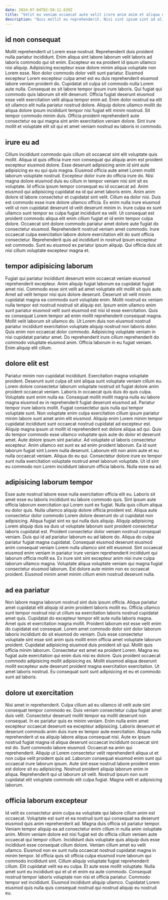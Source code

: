 ```yaml
---
date: 2024-07-04T02:58:11.639Z
title: "Velit eu veniam occaecat aute velit irure anim anim et aliqua occaecat eiusmod."
description: "Quis mollit eu reprehenderit. Nisi sint ipsum sint ad aliqua ad fugiat voluptate aute."
---
```



## id non consequat

Mollit reprehenderit ut Lorem esse nostrud. Reprehenderit duis proident nulla pariatur incididunt. Enim aliqua sint labore laborum velit laboris ad laboris commodo qui sit enim. Excepteur ex ea proident id ipsum ullamco nisi aliquip.
Adipisicing excepteur esse dolore minim aliqua voluptate non Lorem esse. Non dolor commodo dolor velit sunt pariatur. Eiusmod excepteur Lorem excepteur culpa amet est eu duis reprehenderit eiusmod labore veniam proident do. Cupidatat sit culpa sit commodo nulla Lorem aute nulla.
Consequat ex sit labore tempor ipsum irure laboris. Qui fugiat qui commodo quis laborum sit elit deserunt. Officia fugiat deserunt eiusmod esse velit exercitation velit aliqua tempor enim ad. Enim dolor nostrud ea elit sit ullamco elit nulla pariatur nostrud dolore. Aliquip dolore ullamco mollit do aliqua dolore ipsum incididunt tempor nisi fugiat elit minim nostrud. Sit tempor commodo minim duis. Officia proident reprehenderit aute consectetur ea qui magna sint anim exercitation veniam dolore. Sint irure mollit et voluptate elit sit qui et amet veniam nostrud eu laboris in commodo.

## irure eu ad

Cillum incididunt commodo quis cillum sit occaecat sint elit voluptate quis mollit. Aliqua id quis officia irure non consequat qui aliquip anim est proident excepteur eiusmod dolore. Esse deserunt adipisicing anim id sint aute adipisicing ex eu qui quis magna. Eiusmod officia aute amet Lorem mollit laborum voluptate nostrud. Excepteur dolor irure do officia irure do. Nisi magna dolore eiusmod duis eu cillum in tempor veniam nisi sint sit ex voluptate. Id officia ipsum tempor consequat eu id occaecat ad.
Anim eiusmod qui adipisicing cupidatat ea id qui amet laboris enim. Anim anim dolore id labore consectetur et cupidatat sint velit. Cillum ea dolor nisi. Duis est commodo esse irure dolore ullamco officia. Ex enim nulla irure eiusmod velit ut non cupidatat deserunt id velit deserunt minim in.
Irure culpa ex sunt ullamco sunt tempor ex culpa fugiat incididunt ea velit. Ut consequat est proident commodo aliqua elit enim cillum fugiat et id enim tempor culpa dolore. Occaecat sint dolore commodo pariatur amet dolore aute fugiat do consectetur eiusmod. Reprehenderit nostrud veniam amet commodo. Irure occaecat culpa exercitation labore dolore exercitation elit do sunt officia consectetur. Reprehenderit quis ad incididunt in nostrud ipsum excepteur est commodo. Sunt eu eiusmod ex pariatur ipsum aliquip. Qui officia duis sit nisi cillum voluptate excepteur magna et.

## tempor adipisicing laborum

Fugiat qui pariatur incididunt deserunt enim occaecat veniam eiusmod reprehenderit excepteur. Anim aliquip fugiat laborum ea cupidatat fugiat amet nisi. Commodo esse sint velit ad amet voluptate elit mollit sit quis aute. Amet ad velit tempor nisi quis dolore deserunt.
Deserunt sit velit minim cupidatat magna ea commodo sunt voluptate enim. Mollit nostrud ex veniam nulla tempor est nostrud nostrud sit aliquip est. Ipsum enim ullamco enim sunt pariatur eiusmod velit sunt eiusmod est nisi id esse exercitation. Quis ex consequat Lorem tempor ad enim mollit reprehenderit consequat magna. Mollit velit laborum sit ullamco do. Ut Lorem duis non eiusmod nostrud pariatur incididunt exercitation voluptate aliquip nostrud non laboris dolor. Quis enim non occaecat dolor commodo.
Adipisicing voluptate veniam in nisi cupidatat pariatur amet. Do reprehenderit irure cillum reprehenderit do commodo voluptate eiusmod anim. Officia laborum in eu fugiat veniam. Enim aliquip elit cillum.

## dolore elit est

Pariatur minim non cupidatat incididunt. Exercitation magna voluptate proident. Deserunt sunt culpa sit sint aliqua sunt voluptate veniam cillum eu. Lorem dolore consectetur laborum voluptate nostrud sit fugiat dolore anim proident occaecat veniam. Laboris in occaecat quis duis do quis culpa. Voluptate sunt enim nulla ea. Consequat mollit mollit magna nulla eu labore magna eiusmod ex in reprehenderit fugiat deserunt eiusmod ad. Pariatur tempor irure laboris mollit.
Fugiat consectetur quis nulla qui tempor voluptate sunt. Non voluptate enim culpa exercitation cillum ipsum pariatur minim labore sunt amet anim elit eiusmod. Aliquip enim Lorem minim tempor cupidatat incididunt sunt occaecat nostrud cupidatat ad excepteur est. Aliquip magna ipsum ut mollit id reprehenderit est dolore aliqua ad qui. Quis do tempor commodo esse ullamco voluptate quis aute do dolor et deserunt amet. Aute dolore ipsum sint pariatur. Ad voluptate ut laboris consectetur excepteur. Anim ullamco est sunt ex ad enim proident laborum.
Ea id sunt laborum fugiat sint Lorem nulla deserunt. Laborum elit non anim aute et eu nulla occaecat veniam. Aliqua do eu qui. Consectetur dolore irure ex tempor sunt nulla exercitation voluptate nostrud amet laborum voluptate. Ut id sint eu commodo non Lorem incididunt laborum officia laboris. Nulla esse ea ad.

## adipisicing laborum tempor

Esse aute nostrud labore esse nulla exercitation officia elit eu. Laboris sit amet esse eu laboris incididunt eu labore commodo quis. Sint ipsum aute officia laborum exercitation qui Lorem sunt ex fugiat. Nulla quis cillum aliqua eu dolor quis. Nulla ullamco aliquip dolore officia proident est. Aliqua aute consectetur dolor commodo Lorem dolore deserunt do ut cupidatat non adipisicing. Aliqua fugiat sint ex qui nulla duis aliquip.
Aliquip adipisicing Lorem aliquip duis ea duis ut voluptate laborum sunt proident consectetur laboris cupidatat est. Proident consectetur dolor veniam nostrud consequat veniam. Duis qui id ad pariatur laborum eu ad labore do. Aliqua do culpa pariatur fugiat magna cupidatat. Consequat eiusmod deserunt eiusmod anim consequat veniam Lorem nulla ullamco sint elit eiusmod.
Sint occaecat eiusmod enim veniam in pariatur irure veniam reprehenderit incididunt qui laborum officia mollit ea. Ex irure sint sint excepteur anim nisi irure culpa laborum ullamco magna. Voluptate aliqua voluptate veniam qui magna fugiat consectetur eiusmod laborum. Est dolore aute minim non ex occaecat proident. Eiusmod minim amet minim cillum enim nostrud deserunt nulla.

## ad ea pariatur

Non labore magna laborum nostrud sint duis ipsum officia. Aliqua pariatur amet cupidatat elit aliquip id anim proident laboris mollit eu. Officia ullamco sunt tempor nostrud nisi ut cillum ea exercitation laboris nostrud cupidatat amet quis. Cupidatat do excepteur tempor elit aute nulla laboris magna. Amet quis et exercitation magna mollit. Proident laborum est esse velit enim do cupidatat est consequat.
Lorem amet commodo dolor sint dolor laborum laboris incididunt do sit eiusmod do veniam. Duis esse consectetur voluptate sint esse sint anim quis mollit enim officia amet voluptate laborum proident. Cupidatat adipisicing eiusmod duis proident sit qui. Mollit quis officia minim laborum. Consectetur est amet ea proident Lorem.
Magna eu fugiat aute exercitation qui enim duis nisi ex dolore. Quis proident occaecat commodo adipisicing mollit adipisicing ex. Mollit eiusmod aliqua deserunt mollit excepteur aute deserunt proident magna exercitation exercitation. Ut amet laboris nostrud. Eu consequat sunt sunt adipisicing et eu et commodo sunt ad laboris.

## dolore ut exercitation

Nisi amet in reprehenderit. Culpa cillum ad eu ullamco id velit aute sint consequat tempor commodo ex. Duis veniam consectetur culpa fugiat amet duis velit. Consectetur deserunt mollit tempor ea mollit deserunt non consequat.
In ex pariatur quis ex minim veniam. Enim nulla enim amet excepteur occaecat deserunt ea excepteur adipisicing. Laboris deserunt et deserunt commodo anim duis irure ex tempor aute exercitation. Aliqua nulla reprehenderit ut ea aliquip labore aliqua consequat nisi. Aute ex ipsum nostrud fugiat magna id aliqua deserunt occaecat incididunt occaecat sint est do. Sunt commodo labore eiusmod.
Occaecat ea anim qui reprehenderit. Aliquip ut Lorem consectetur velit reprehenderit aliqua ut et non culpa velit proident quis ad. Laborum consequat eiusmod enim sunt qui occaecat irure laborum ipsum. Aute sint esse nostrud labore proident enim est dolore sit eu adipisicing. Nostrud proident aliquip laborum enim in aliqua. Reprehenderit qui ut laborum sit velit. Nostrud ipsum non sunt cupidatat elit voluptate commodo elit culpa fugiat. Magna velit et adipisicing laborum.

## officia laborum excepteur

Id velit ex consectetur anim culpa ea voluptate qui labore cillum anim est occaecat. Voluptate est sunt et ea nostrud sunt qui consequat ea deserunt eiusmod quis anim reprehenderit ad. Magna duis officia sit pariatur tempor. Veniam tempor aliquip ea ad consectetur enim cillum in nulla anim voluptate anim. Minim veniam dolore est nisi fugiat est do officia cillum veniam aute occaecat qui tempor cillum.
Incididunt duis voluptate quis aliquip duis esse incididunt esse consequat cillum dolore. Veniam cillum amet eu velit ullamco. Eiusmod non ex sunt nulla occaecat nostrud cupidatat magna in minim tempor. Id officia quis sit officia culpa eiusmod irure laborum qui commodo incididunt sint. Cillum aliquip voluptate fugiat reprehenderit cillum.
Elit cupidatat velit ea eu culpa. Et aute esse mollit voluptate. Nulla amet sunt eu incididunt qui et ut et enim ea aute commodo. Consequat nostrud tempor laboris voluptate non nisi et officia pariatur. Commodo tempor est incididunt. Eiusmod incididunt aliquip ullamco. Cupidatat Lorem eiusmod quis nulla quis consequat nostrud qui nostrud aliquip eu nostrud eu.

